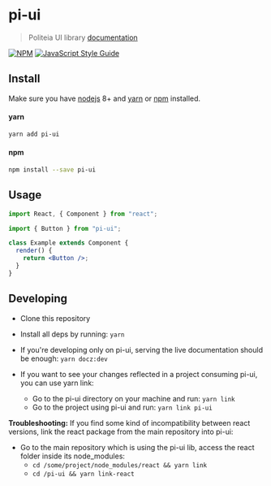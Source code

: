 # pi-ui

> Politeia UI library
[documentation](https://compassionate-lalande-d3ef5d.netlify.com/)

[![NPM](https://img.shields.io/npm/v/pi-ui.svg)](https://www.npmjs.com/package/pi-ui) [![JavaScript Style Guide](https://img.shields.io/badge/code_style-standard-brightgreen.svg)](https://standardjs.com)

## Install

Make sure you have [nodejs](https://nodejs.org/en/) 8+ and [yarn](https://yarnpkg.com/en/) or [npm](https://www.npmjs.com/) installed.

#### yarn

```bash
yarn add pi-ui
```

#### npm

```bash
npm install --save pi-ui
```

## Usage

```jsx
import React, { Component } from "react";

import { Button } from "pi-ui";

class Example extends Component {
  render() {
    return <Button />;
  }
}
```

## Developing

- Clone this repository
- Install all deps by running:
  `yarn`
- If you're developing only on pi-ui, serving the live documentation should be enough:
  `yarn docz:dev`

- If you want to see your changes reflected in a project consuming pi-ui, you can use yarn link:
    - Go to the pi-ui directory on your machine and run:
    `yarn link`
    - Go to the project using pi-ui and run: 
    `yarn link pi-ui`

**Troubleshooting:**
 If you find some kind of incompatibility between react versions, link the react package from the main repository into pi-ui:
  
- Go to the main repository which is using the pi-ui lib, access the react folder inside its node_modules:
     - `cd /some/project/node_modules/react && yarn link`
     - `cd /pi-ui && yarn link-react`

